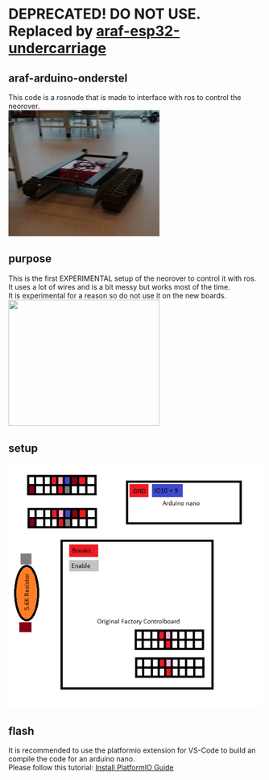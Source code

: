 # DEPRECATED! DO NOT USE. Replaced by [araf-esp32-undercarriage](https://github.com/Autonomous-Argo-Systems/araf-esp32-undercarriage)
## araf-arduino-onderstel
This code is a rosnode that is made to interface with ros to control the neorover.\
<img src="Neorover.jpg"  width="300" height="250">

## purpose
This is the first EXPERIMENTAL setup of the neorover to control it with ros. 
It uses a lot of wires and is a bit messy but works most of the time.\
It is experimental for a reason so do not use it on the new boards.
<img src="Cable-Mess.jpg"  width="300" height="250">

## setup
![Wire Diagram](Experimental-Wire-Diagram.png)

## flash
It is recommended to use the platformio extension for VS-Code to build an compile the code for an arduino nano.\
Please follow this tutorial: [Install PlatformIO Guide](https://platformio.org/install)
